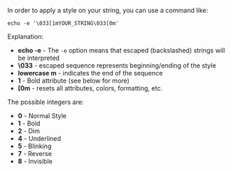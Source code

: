In order to apply a style on your string, you can use a command like:

    echo -e '\033[1mYOUR_STRING\033[0m'

Explanation: 

 - **echo -e** - The `-e` option means that escaped (backslashed) strings will be interpreted
 - **\033** - escaped sequence represents beginning/ending of the style
 - **lowercase m** - indicates the end of the sequence
 - **1** - Bold attribute (see below for more)
 - **[0m** - resets all attributes, colors, formatting, etc.

The possible integers are:

 - **0** - Normal Style  
 - **1** - Bold  
 - **2** - Dim  
 - **4** - Underlined  
 - **5** - Blinking  
 - **7** - Reverse  
 - **8** - Invisible
